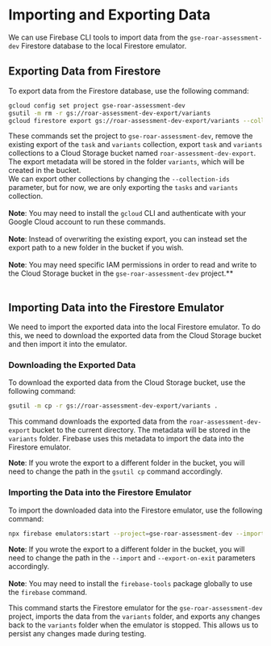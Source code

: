 # Importing and Exporting Data
We can use Firebase CLI tools to import data from the `gse-roar-assessment-dev` Firestore database to the local Firestore emulator.

## Exporting Data from Firestore
To export data from the Firestore database, use the following command:

```bash
gcloud config set project gse-roar-assessment-dev
gsutil -m rm -r gs://roar-assessment-dev-export/variants
gcloud firestore export gs://roar-assessment-dev-export/variants --collection-ids="tasks, variants"
```
These commands set the project to `gse-roar-assessment-dev`,
remove the existing export of the `task` and `variants` collection, export `task` and `variants` collections  to a Cloud Storage bucket named `roar-assessment-dev-export`.<br>
The export metadata will be stored in the folder `variants`, which will be created in the bucket.<br>
We can export other collections by changing the `--collection-ids` parameter, but for now, we are only exporting the `tasks` and `variants` collection.
<br><br>
**Note**: You may need to install the `gcloud` CLI and authenticate with your Google Cloud account to run these commands.<br><br>
**Note**: Instead of overwriting the existing export, you can instead set the export path to a new folder in the bucket if you wish.<br><br>
**Note**: You may need specific IAM permissions in order to read and write to the Cloud Storage bucket in the `gse-roar-assessment-dev` project.**<br><br>

## Importing Data into the Firestore Emulator
We need to import the exported data into the local Firestore emulator. To do this, we need to download the exported data from the Cloud Storage bucket and then import it into the emulator.

### Downloading the Exported Data
To download the exported data from the Cloud Storage bucket, use the following command:

```bash
gsutil -m cp -r gs://roar-assessment-dev-export/variants . 
```

This command downloads the exported data from the `roar-assessment-dev-export` bucket to the current directory.
The metadata will be stored in the `variants` folder.
Firebase uses this metadata to import the data into the Firestore emulator.

**Note**: If you wrote the export to a different folder in the bucket, you will need to change the path in the `gsutil cp` command accordingly.

### Importing the Data into the Firestore Emulator
To import the downloaded data into the Firestore emulator, use the following command:

```bash
npx firebase emulators:start --project=gse-roar-assessment-dev --import=./variants --export-on-exit=./variants
```

**Note**: If you wrote the export to a different folder in the bucket, you will need to change the path in the `--import` and `--export-on-exit` parameters accordingly.<br><br>
**Note**: You may need to install the `firebase-tools` package globally to use the `firebase` command.

This command starts the Firestore emulator for the `gse-roar-assessment-dev` project, imports the data from the `variants` folder, and exports any changes back to the `variants` folder when the emulator is stopped.
This allows us to persist any changes made during testing.